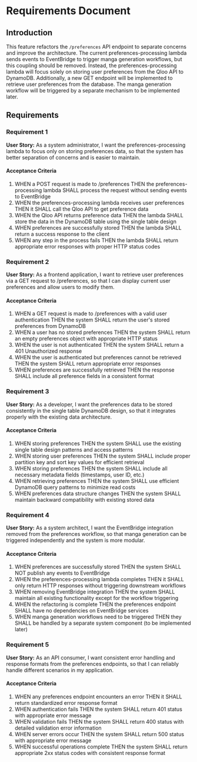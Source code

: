 # Requirements Document

## Introduction

This feature refactors the `/preferences` API endpoint to separate concerns and improve the architecture. The current preferences-processing lambda sends events to EventBridge to trigger manga generation workflows, but this coupling should be removed. Instead, the preferences-processing lambda will focus solely on storing user preferences from the Qloo API to DynamoDB. Additionally, a new GET endpoint will be implemented to retrieve user preferences from the database. The manga generation workflow will be triggered by a separate mechanism to be implemented later.

## Requirements

### Requirement 1

**User Story:** As a system administrator, I want the preferences-processing lambda to focus only on storing preferences data, so that the system has better separation of concerns and is easier to maintain.

#### Acceptance Criteria

1. WHEN a POST request is made to /preferences THEN the preferences-processing lambda SHALL process the request without sending events to EventBridge
2. WHEN the preferences-processing lambda receives user preferences THEN it SHALL call the Qloo API to get preference data
3. WHEN the Qloo API returns preference data THEN the lambda SHALL store the data in the DynamoDB table using the single table design
4. WHEN preferences are successfully stored THEN the lambda SHALL return a success response to the client
5. WHEN any step in the process fails THEN the lambda SHALL return appropriate error responses with proper HTTP status codes

### Requirement 2

**User Story:** As a frontend application, I want to retrieve user preferences via a GET request to /preferences, so that I can display current user preferences and allow users to modify them.

#### Acceptance Criteria

1. WHEN a GET request is made to /preferences with a valid user authentication THEN the system SHALL return the user's stored preferences from DynamoDB
2. WHEN a user has no stored preferences THEN the system SHALL return an empty preferences object with appropriate HTTP status
3. WHEN the user is not authenticated THEN the system SHALL return a 401 Unauthorized response
4. WHEN the user is authenticated but preferences cannot be retrieved THEN the system SHALL return appropriate error responses
5. WHEN preferences are successfully retrieved THEN the response SHALL include all preference fields in a consistent format

### Requirement 3

**User Story:** As a developer, I want the preferences data to be stored consistently in the single table DynamoDB design, so that it integrates properly with the existing data architecture.

#### Acceptance Criteria

1. WHEN storing preferences THEN the system SHALL use the existing single table design patterns and access patterns
2. WHEN storing user preferences THEN the system SHALL include proper partition key and sort key values for efficient retrieval
3. WHEN storing preferences THEN the system SHALL include all necessary metadata fields (timestamps, user ID, etc.)
4. WHEN retrieving preferences THEN the system SHALL use efficient DynamoDB query patterns to minimize read costs
5. WHEN preferences data structure changes THEN the system SHALL maintain backward compatibility with existing stored data

### Requirement 4

**User Story:** As a system architect, I want the EventBridge integration removed from the preferences workflow, so that manga generation can be triggered independently and the system is more modular.

#### Acceptance Criteria

1. WHEN preferences are successfully stored THEN the system SHALL NOT publish any events to EventBridge
2. WHEN the preferences-processing lambda completes THEN it SHALL only return HTTP responses without triggering downstream workflows
3. WHEN removing EventBridge integration THEN the system SHALL maintain all existing functionality except for the workflow triggering
4. WHEN the refactoring is complete THEN the preferences endpoint SHALL have no dependencies on EventBridge services
5. WHEN manga generation workflows need to be triggered THEN they SHALL be handled by a separate system component (to be implemented later)

### Requirement 5

**User Story:** As an API consumer, I want consistent error handling and response formats from the preferences endpoints, so that I can reliably handle different scenarios in my application.

#### Acceptance Criteria

1. WHEN any preferences endpoint encounters an error THEN it SHALL return standardized error response format
2. WHEN authentication fails THEN the system SHALL return 401 status with appropriate error message
3. WHEN validation fails THEN the system SHALL return 400 status with detailed validation error information
4. WHEN server errors occur THEN the system SHALL return 500 status with appropriate error message
5. WHEN successful operations complete THEN the system SHALL return appropriate 2xx status codes with consistent response format
